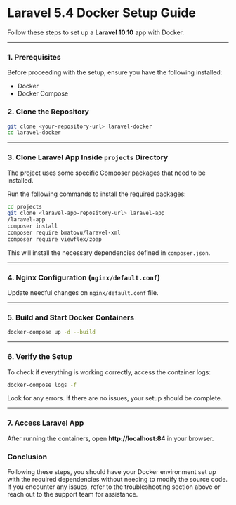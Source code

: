 # Laravel 5.4 Docker Setup Guide

Follow these steps to set up a **Laravel 10.10** app with Docker.  

---

### **1. Prerequisites**

Before proceeding with the setup, ensure you have the following installed:

- Docker
- Docker Compose

### **2. Clone the Repository**
```bash
git clone <your-repository-url> laravel-docker
cd laravel-docker
```

---

### **3. Clone Laravel App Inside `projects` Directory**
The project uses some specific Composer packages that need to be installed.

Run the following commands to install the required packages:
```bash
cd projects
git clone <laravel-app-repository-url> laravel-app
/laravel-app
composer install
composer require bmatovu/laravel-xml
composer require viewflex/zoap
```

This will install the necessary dependencies defined in `composer.json`.

---

### **4. Nginx Configuration (`nginx/default.conf`)**  

Update needful changes on `nginx/default.conf` file.

---

### **5. Build and Start Docker Containers**
```bash
docker-compose up -d --build
```

---

### **6. Verify the Setup**

To check if everything is working correctly, access the container logs:

```bash
docker-compose logs -f
```

Look for any errors. If there are no issues, your setup should be complete.

---

### **7. Access Laravel App**
After running the containers, open **http://localhost:84** in your browser.

### Conclusion

Following these steps, you should have your Docker environment set up with the required dependencies without needing to modify the source code. If you encounter any issues, refer to the troubleshooting section above or reach out to the support team for assistance.